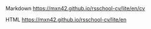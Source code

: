 Markdown <https://mxn42.github.io/rsschool-cv/lite/en/cv>

HTML <https://mxn42.github.io/rsschool-cv/lite/en>
